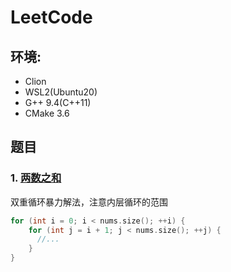 
# LeetCode 

## 环境:
- Clion 
- WSL2(Ubuntu20)
- G++ 9.4(C++11)
- CMake 3.6


## 题目

### 1. [两数之和](https://leetcode.cn/problems/two-sum/)
双重循环暴力解法，注意内层循环的范围

```c++
for (int i = 0; i < nums.size(); ++i) {
    for (int j = i + 1; j < nums.size(); ++j) {
      //...
    }
}
```
